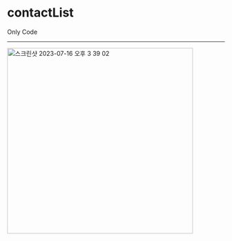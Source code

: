 # contactList

Only Code

---

<img width="430" alt="스크린샷 2023-07-16 오후 3 39 02" src="https://github.com/thingineeer/contactList/assets/88179341/1180d028-ba84-4a37-8fef-c9adbf9d264f">
